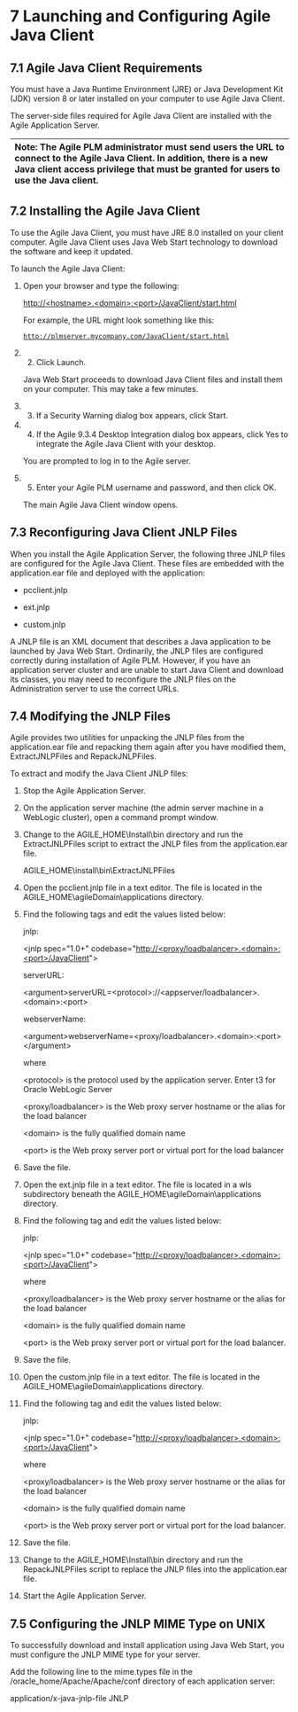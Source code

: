 # 7 Launching and Configuring Agile Java Client



## 7.1 Agile Java Client Requirements

You must have a Java Runtime Environment \(JRE\) or Java Development Kit \(JDK\) version 8 or later installed on your computer to use Agile Java Client.

The server-side files required for Agile Java Client are installed with the Agile Application Server.

  


| Note: The Agile PLM administrator must send users the URL to connect to the Agile Java Client. In addition, there is a new Java client access privilege that must be granted for users to use the Java client. |
| :--- |


  




## 7.2 Installing the Agile Java Client

To use the Agile Java Client, you must have JRE 8.0 installed on your client computer. Agile Java Client uses Java Web Start technology to download the software and keep it updated.

To launch the Agile Java Client:

1. Open your browser and type the following:

   [http://&lt;hostname&gt;.&lt;domain&gt;:&lt;port&gt;/JavaClient/start.html](http://%3chostname%3e.%3cdomain%3e:%3cport%3e/JavaClient/start.html)

   For example, the URL might look something like this:

   [`http://plmserver.mycompany.com/JavaClient/start.html`](http://plmserver.mycompany.com/JavaClient/start.html)

2. 2. Click Launch.

   Java Web Start proceeds to download Java Client files and install them on your computer. This may take a few minutes.

3. 3. If a Security Warning dialog box appears, click Start.

4. 4. If the Agile 9.3.4 Desktop Integration dialog box appears, click Yes to integrate the Agile Java Client with your desktop.

   You are prompted to log in to the Agile server.

5. 5. Enter your Agile PLM username and password, and then click OK.

   The main Agile Java Client window opens.



## 7.3 Reconfiguring Java Client JNLP Files

When you install the Agile Application Server, the following three JNLP files are configured for the Agile Java Client. These files are embedded with the application.ear file and deployed with the application:

* pcclient.jnlp

* ext.jnlp

* custom.jnlp

A JNLP file is an XML document that describes a Java application to be launched by Java Web Start. Ordinarily, the JNLP files are configured correctly during installation of Agile PLM. However, if you have an application server cluster and are unable to start Java Client and download its classes, you may need to reconfigure the JNLP files on the Administration server to use the correct URLs.



## 7.4 Modifying the JNLP Files

Agile provides two utilities for unpacking the JNLP files from the application.ear file and repacking them again after you have modified them, ExtractJNLPFiles and RepackJNLPFiles.

To extract and modify the Java Client JNLP files:

1. Stop the Agile Application Server.

2. On the application server machine \(the admin server machine in a WebLogic cluster\), open a command prompt window.

3. Change to the AGILE\_HOME\Install\bin directory and run the ExtractJNLPFiles script to extract the JNLP files from the application.ear file.

   AGILE\_HOME\install\bin\ExtractJNLPFiles

4. Open the pcclient.jnlp file in a text editor. The file is located in the AGILE\_HOME\agileDomain\applications directory.

5. Find the following tags and edit the values listed below:

   jnlp:

   &lt;jnlp spec="1.0+" codebase="[http://&lt;proxy/loadbalancer&gt;.&lt;domain&gt;:&lt;port&gt;/JavaClient](http://%3cproxy/loadbalancer%3e.%3cdomain%3e:%3cport%3e/JavaClient)"&gt;

   serverURL:

   &lt;argument&gt;serverURL=&lt;protocol&gt;://&lt;appserver/loadbalancer&gt;.&lt;domain&gt;:&lt;port&gt;

   webserverName:

   &lt;argument&gt;webserverName=&lt;proxy/loadbalancer&gt;.&lt;domain&gt;:&lt;port&gt;&lt;/argument&gt;

   where

   &lt;protocol&gt; is the protocol used by the application server. Enter t3 for Oracle WebLogic Server

   &lt;proxy/loadbalancer&gt; is the Web proxy server hostname or the alias for the load balancer

   &lt;domain&gt; is the fully qualified domain name

   &lt;port&gt; is the Web proxy server port or virtual port for the load balancer

6. Save the file.

7. Open the ext.jnlp file in a text editor. The file is located in a wls subdirectory beneath the AGILE\_HOME\agileDomain\applications directory.

8. Find the following tag and edit the values listed below:

   jnlp:

   &lt;jnlp spec="1.0+" codebase="[http://&lt;proxy/loadbalancer&gt;.&lt;domain&gt;:&lt;port&gt;/JavaClient](http://%3cproxy/loadbalancer%3e.%3cdomain%3e:%3cport%3e/JavaClient)"&gt;

   where

   &lt;proxy/loadbalancer&gt; is the Web proxy server hostname or the alias for the load balancer

   &lt;domain&gt; is the fully qualified domain name

   &lt;port&gt; is the Web proxy server port or virtual port for the load balancer.

9. Save the file.

10. Open the custom.jnlp file in a text editor. The file is located in the AGILE\_HOME\agileDomain\applications directory.

11. Find the following tag and edit the values listed below:

    jnlp:

    &lt;jnlp spec="1.0+" codebase="[http://&lt;proxy/loadbalancer&gt;.&lt;domain&gt;:&lt;port&gt;/JavaClient](http://%3cproxy/loadbalancer%3e.%3cdomain%3e:%3cport%3e/JavaClient)"&gt;

    where

    &lt;proxy/loadbalancer&gt; is the Web proxy server hostname or the alias for the load balancer

    &lt;domain&gt; is the fully qualified domain name

    &lt;port&gt; is the Web proxy server port or virtual port for the load balancer.

12. Save the file.

13. Change to the AGILE\_HOME\Install\bin directory and run the RepackJNLPFiles script to replace the JNLP files into the application.ear file.

14. Start the Agile Application Server.



## 7.5 Configuring the JNLP MIME Type on UNIX

To successfully download and install application using Java Web Start, you must configure the JNLP MIME type for your server.

Add the following line to the mime.types file in the /oracle\_home/Apache/Apache/conf directory of each application server:

application/x-java-jnlp-file JNLP

